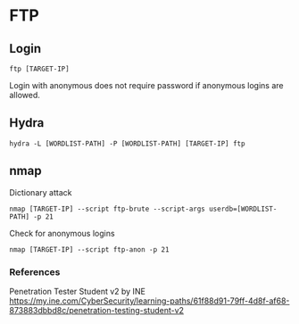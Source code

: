 # FTP

## Login
```
ftp [TARGET-IP]
```
Login with anonymous does not require password if anonymous logins are allowed.  

## Hydra
```
hydra -L [WORDLIST-PATH] -P [WORDLIST-PATH] [TARGET-IP] ftp
```

## nmap 
Dictionary attack
```
nmap [TARGET-IP] --script ftp-brute --script-args userdb=[WORDLIST-PATH] -p 21
```
Check for anonymous logins
```
nmap [TARGET-IP] --script ftp-anon -p 21
```

### References

Penetration Tester Student v2 by INE  
https://my.ine.com/CyberSecurity/learning-paths/61f88d91-79ff-4d8f-af68-873883dbbd8c/penetration-testing-student-v2
